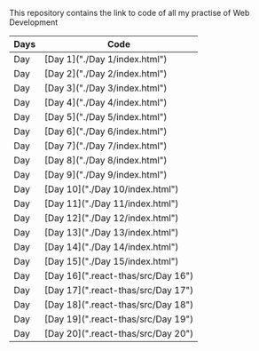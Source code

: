 This repository contains the link to code of all my practise of Web Development

| Days | Code                               |
| ---- | ---------------------------------- |
| Day  | [Day 1]("./Day 1/index.html")      |
| Day  | [Day 2]("./Day 2/index.html")      |
| Day  | [Day 3]("./Day 3/index.html")      |
| Day  | [Day 4]("./Day 4/index.html")      |
| Day  | [Day 5]("./Day 5/index.html")      |
| Day  | [Day 6]("./Day 6/index.html")      |
| Day  | [Day 7]("./Day 7/index.html")      |
| Day  | [Day 8]("./Day 8/index.html")      |
| Day  | [Day 9]("./Day 9/index.html")      |
| Day  | [Day 10]("./Day 10/index.html")    |
| Day  | [Day 11]("./Day 11/index.html")    |
| Day  | [Day 12]("./Day 12/index.html")    |
| Day  | [Day 13]("./Day 13/index.html")    |
| Day  | [Day 14]("./Day 14/index.html")    |
| Day  | [Day 15]("./Day 15/index.html")    |
| Day  | [Day 16](".react-thas/src/Day 16") |
| Day  | [Day 17](".react-thas/src/Day 17") |
| Day  | [Day 18](".react-thas/src/Day 18") |
| Day  | [Day 19](".react-thas/src/Day 19") |
| Day  | [Day 20](".react-thas/src/Day 20") |
